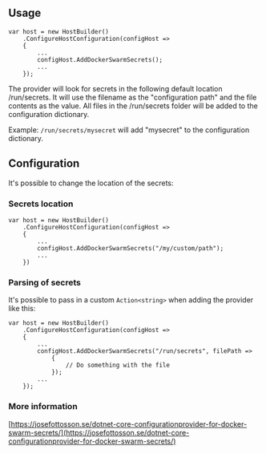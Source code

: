 ## Usage
```
var host = new HostBuilder()
    .ConfigureHostConfiguration(configHost =>
    {
        ...
        configHost.AddDockerSwarmSecrets();
        ...
    });
```

The provider will look for secrets in the following default location /run/secrets.
It will use the filename as the "configuration path" and the file contents as the value.
All files in the /run/secrets folder will be added to the configuration dictionary.

Example:
```/run/secrets/mysecret``` will add "mysecret" to the configuration dictionary.

## Configuration
It's possible to change the location of the secrets:

### Secrets location
```
var host = new HostBuilder()
    .ConfigureHostConfiguration(configHost =>
    {
        ...
        configHost.AddDockerSwarmSecrets("/my/custom/path");
        ...
    })

```

### Parsing of secrets
It's possible to pass in a custom ```Action<string>``` when adding the provider like this:
```
var host = new HostBuilder()
    .ConfigureHostConfiguration(configHost =>
    {
        ...
        configHost.AddDockerSwarmSecrets("/run/secrets", filePath =>
            {
                // Do something with the file
            });
        ...
    });
```
### More information
[https://josefottosson.se/dotnet-core-configurationprovider-for-docker-swarm-secrets/](https://josefottosson.se/dotnet-core-configurationprovider-for-docker-swarm-secrets/)
